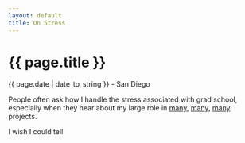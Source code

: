 ```yaml
---
layout: default
title: On Stress
---
```


{{ page.title }}
================
<p class='meta'>{{ page.date | date_to_string }} - San Diego</p>

People often ask how I handle the stress associated with grad school, especially
when they hear about my large role in [many](http://exploration.nationalgeographic.com),
[many](http://distributedhealth.org), [many](http://igert.ucsd.edu) projects.

I wish I could tell